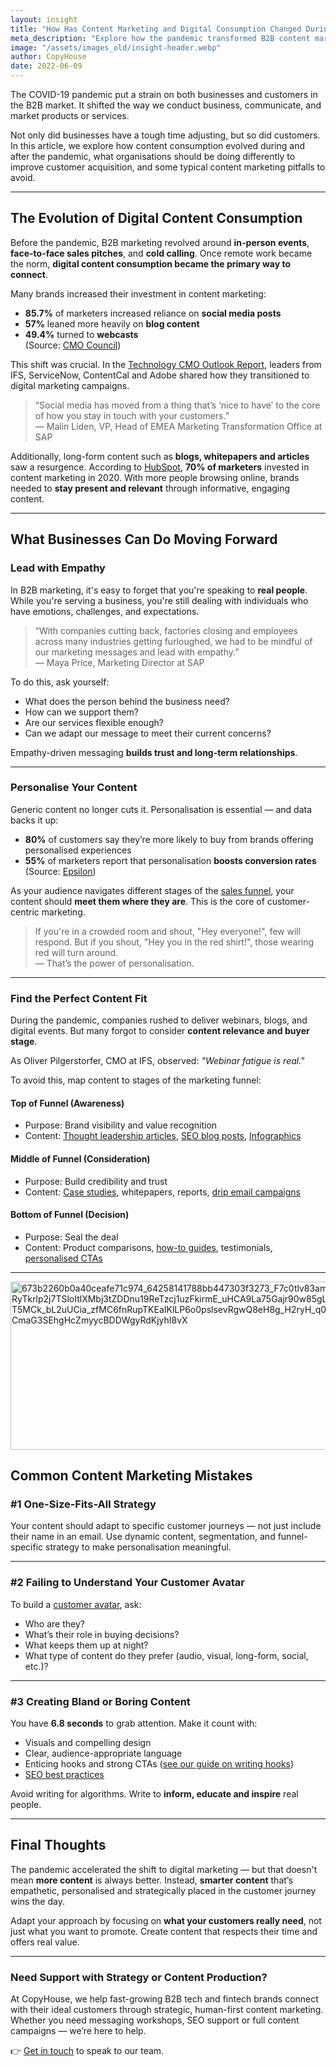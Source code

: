 ```yaml
---
layout: insight
title: "How Has Content Marketing and Digital Consumption Changed During the Past Year?"
meta_description: "Explore how the pandemic transformed B2B content marketing and digital behaviour, and how your brand can adapt with empathy, personalisation, and funnel-driven strategy."
image: "/assets/images_old/insight-header.webp"
author: CopyHouse
date: 2022-06-09
---
```



The COVID-19 pandemic put a strain on both businesses and customers in the B2B market. It shifted the way we conduct business, communicate, and market products or services.

Not only did businesses have a tough time adjusting, but so did customers. In this article, we explore how content consumption evolved during and after the pandemic, what organisations should be doing differently to improve customer acquisition, and some typical content marketing pitfalls to avoid.

---

## The Evolution of Digital Content Consumption

Before the pandemic, B2B marketing revolved around **in-person events**, **face-to-face sales pitches**, and **cold calling**. Once remote work became the norm, **digital content consumption became the primary way to connect**.

Many brands increased their investment in content marketing:

- **85.7%** of marketers increased reliance on **social media posts**
- **57%** leaned more heavily on **blog content**
- **49.4%** turned to **webcasts**  
(Source: [CMO Council](https://cmocouncil.org/))

This shift was crucial. In the [Technology CMO Outlook Report](https://www.copyhouse.io/technology-cmo-outlook-report), leaders from IFS, ServiceNow, ContentCal and Adobe shared how they transitioned to digital marketing campaigns.

> “Social media has moved from a thing that’s ‘nice to have’ to the core of how you stay in touch with your customers.”  
> — Malin Liden, VP, Head of EMEA Marketing Transformation Office at SAP

Additionally, long-form content such as **blogs, whitepapers and articles** saw a resurgence. According to [HubSpot](https://blog.hubspot.com/marketing/state-of-marketing), **70% of marketers** invested in content marketing in 2020. With more people browsing online, brands needed to **stay present and relevant** through informative, engaging content.

---

## What Businesses Can Do Moving Forward

### Lead with Empathy

In B2B marketing, it's easy to forget that you're speaking to **real people**. While you're serving a business, you're still dealing with individuals who have emotions, challenges, and expectations.

> “With companies cutting back, factories closing and employees across many industries getting furloughed, we had to be mindful of our marketing messages and lead with empathy.”  
> — Maya Price, Marketing Director at SAP

To do this, ask yourself:

- What does the person behind the business need?
- How can we support them?
- Are our services flexible enough?
- Can we adapt our message to meet their current concerns?

Empathy-driven messaging **builds trust and long-term relationships**.

---

### Personalise Your Content

Generic content no longer cuts it. Personalisation is essential — and data backs it up:

- **80%** of customers say they’re more likely to buy from brands offering personalised experiences  
- **55%** of marketers report that personalisation **boosts conversion rates**  
(Source: [Epsilon](https://www.epsilon.com/us/insights/resources/personalization-trends-and-tips))

As your audience navigates different stages of the [sales funnel](https://www.copyhouse.io/blog/everything-you-need-to-know-about-the-b2b-sales-funnel), your content should **meet them where they are**. This is the core of customer-centric marketing.

> If you're in a crowded room and shout, "Hey everyone!", few will respond. But if you shout, "Hey you in the red shirt!", those wearing red will turn around.  
> — That’s the power of personalisation.

---

### Find the Perfect Content Fit

During the pandemic, companies rushed to deliver webinars, blogs, and digital events. But many forgot to consider **content relevance and buyer stage**.

As Oliver Pilgerstorfer, CMO at IFS, observed: *"Webinar fatigue is real."*

To avoid this, map content to stages of the marketing funnel:

#### Top of Funnel (Awareness)

- Purpose: Brand visibility and value recognition  
- Content: [Thought leadership articles](https://www.copyhouse.io/blog/why-personal-branding-is-important-in-tech), [SEO blog posts](https://www.copyhouse.io/blog/how-to-refresh-your-content-to-improve-your-seo-rankings), [Infographics](https://www.copyhouse.io/services/graphic-design)

#### Middle of Funnel (Consideration)

- Purpose: Build credibility and trust  
- Content: [Case studies](https://www.copyhouse.io/work), whitepapers, reports, [drip email campaigns](https://www.copyhouse.io/services/email-marketing)

#### Bottom of Funnel (Decision)

- Purpose: Seal the deal  
- Content: Product comparisons, [how-to guides](https://www.copyhouse.io/blog/long-form-vs-short-form-content), testimonials, [personalised CTAs](https://www.copyhouse.io/contact)

---

<img width="564" height="269" alt="673b2260b0a40ceafe71c974_64258141788bb447303f3273_F7c0tlv83amXwNU5RyTkrlp2j7TSloItlXMbj3tZDDnu19ReTzcj1uzFkirmE_uHCA9La75Gajr90w85gL3av2BqT5MCk_bL2uUCia_zfMC6fnRupTKEaIKlLP6o0pslsevRgwQ8eH8g_H2ryH_q0o1Pe5z8CmaG3SEhgHcZmyycBDDWgyRdKjyhI8vX" src="https://github.com/user-attachments/assets/b88d95d8-b89b-4305-aff7-808cdc511fc0" />


## Common Content Marketing Mistakes

### #1 One-Size-Fits-All Strategy

Your content should adapt to specific customer journeys — not just include their name in an email. Use dynamic content, segmentation, and funnel-specific strategy to make personalisation meaningful.

---

### #2 Failing to Understand Your Customer Avatar

To build a [customer avatar](https://www.copyhouse.io/blog/how-can-b2b-marketers-adapt-to-gen-z-buyers), ask:

- Who are they?
- What’s their role in buying decisions?
- What keeps them up at night?
- What type of content do they prefer (audio, visual, long-form, social, etc.)?

---

### #3 Creating Bland or Boring Content

You have **6.8 seconds** to grab attention. Make it count with:

- Visuals and compelling design
- Clear, audience-appropriate language
- Enticing hooks and strong CTAs ([see our guide on writing hooks](https://www.copyhouse.io/blog/tips-and-tricks-on-creating-engaging-introductions-and-hooks))
- [SEO best practices](https://www.copyhouse.io/blog/everything-you-need-to-know-about-seo)

Avoid writing for algorithms. Write to **inform, educate and inspire** real people.

---

## Final Thoughts

The pandemic accelerated the shift to digital marketing — but that doesn't mean **more content** is always better. Instead, **smarter content** that’s empathetic, personalised and strategically placed in the customer journey wins the day.

Adapt your approach by focusing on **what your customers really need**, not just what you want to promote. Create content that respects their time and offers real value.

---

### Need Support with Strategy or Content Production?

At CopyHouse, we help fast-growing B2B tech and fintech brands connect with their ideal customers through strategic, human-first content marketing. Whether you need messaging workshops, SEO support or full content campaigns — we’re here to help.

👉 [Get in touch](https://www.copyhouse.io/contact) to speak to our team.
